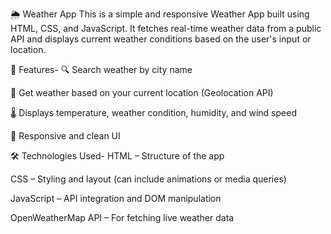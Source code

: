 🌦️ Weather App
This is a simple and responsive Weather App built using HTML, CSS, and JavaScript. It fetches real-time weather data from a public API and displays current weather conditions based on the user's input or location.

🚀 Features-
🔍 Search weather by city name

📍 Get weather based on your current location (Geolocation API)

🌡️ Displays temperature, weather condition, humidity, and wind speed

🎨 Responsive and clean UI


🛠️ Technologies Used-
HTML – Structure of the app

CSS – Styling and layout (can include animations or media queries)

JavaScript – API integration and DOM manipulation

OpenWeatherMap API – For fetching live weather data
